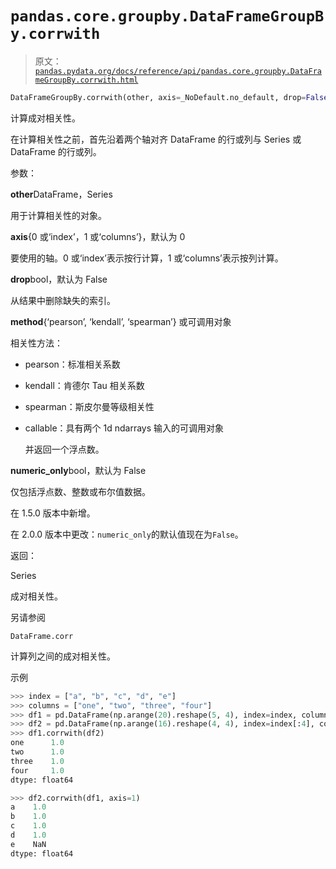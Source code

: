 # `pandas.core.groupby.DataFrameGroupBy.corrwith`

> 原文：[`pandas.pydata.org/docs/reference/api/pandas.core.groupby.DataFrameGroupBy.corrwith.html`](https://pandas.pydata.org/docs/reference/api/pandas.core.groupby.DataFrameGroupBy.corrwith.html)

```py
DataFrameGroupBy.corrwith(other, axis=_NoDefault.no_default, drop=False, method='pearson', numeric_only=False)
```

计算成对相关性。

在计算相关性之前，首先沿着两个轴对齐 DataFrame 的行或列与 Series 或 DataFrame 的行或列。

参数：

**other**DataFrame，Series

用于计算相关性的对象。

**axis**{0 或‘index’，1 或‘columns’}，默认为 0

要使用的轴。0 或‘index’表示按行计算，1 或‘columns’表示按列计算。

**drop**bool，默认为 False

从结果中删除缺失的索引。

**method**{‘pearson’, ‘kendall’, ‘spearman’} 或可调用对象

相关性方法：

+   pearson：标准相关系数

+   kendall：肯德尔 Tau 相关系数

+   spearman：斯皮尔曼等级相关性

+   callable：具有两个 1d ndarrays 输入的可调用对象

    并返回一个浮点数。

**numeric_only**bool，默认为 False

仅包括浮点数、整数或布尔值数据。

在 1.5.0 版本中新增。

在 2.0.0 版本中更改：`numeric_only`的默认值现在为`False`。

返回：

Series

成对相关性。

另请参阅

`DataFrame.corr`

计算列之间的成对相关性。

示例

```py
>>> index = ["a", "b", "c", "d", "e"]
>>> columns = ["one", "two", "three", "four"]
>>> df1 = pd.DataFrame(np.arange(20).reshape(5, 4), index=index, columns=columns)
>>> df2 = pd.DataFrame(np.arange(16).reshape(4, 4), index=index[:4], columns=columns)
>>> df1.corrwith(df2)
one      1.0
two      1.0
three    1.0
four     1.0
dtype: float64 
```

```py
>>> df2.corrwith(df1, axis=1)
a    1.0
b    1.0
c    1.0
d    1.0
e    NaN
dtype: float64 
```
